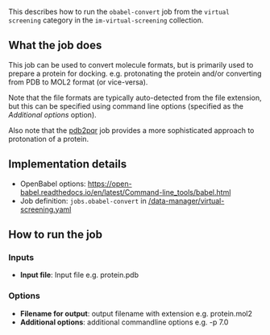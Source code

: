 This describes how to run the `obabel-convert` job from the `virtual screening` category in the `im-virtual-screening` collection.

## What the job does

This job can be used to convert molecule formats, but is primarily used to prepare a protein for docking.
e.g. protonating the protein and/or converting from PDB to MOL2 format (or vice-versa).

Note that the file formats are typically auto-detected from the file extension, but this can be specified using command 
line options (specified as the *Additional options* option).

Also note that the [pdb2pqr](https://discourse.squonk.it/t/job-pdb2pqr/76) job provides a  more sophisticated approach to protonation of a protein.

## Implementation details

* OpenBabel options: https://open-babel.readthedocs.io/en/latest/Command-line_tools/babel.html
* Job definition: `jobs.obabel-convert` in [/data-manager/virtual-screening.yaml]()

## How to run the job

### Inputs

* **Input  file**: Input file e.g. protein.pdb

### Options
* **Filename for output**: output filename with extension e.g. protein.mol2
* **Additional options**: additional commandline options e.g. -p 7.0
